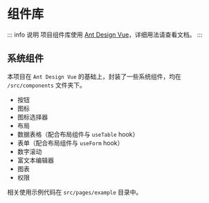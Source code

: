 # 组件库

::: info 说明
项目组件库使用 [Ant Design Vue](https://antdv.com/components/overview-cn)，详细用法请查看文档。
:::

## 系统组件

本项目在 `Ant Design Vue` 的基础上，封装了一些系统组件，均在 `/src/components` 文件夹下。

- 按钮
- 图标
- 图标选择器
- 布局
- 数据表格（配合布局组件与 `useTable` hook）
- 表单（配合布局组件与 `useForm` hook）
- 数字滚动
- 富文本编辑器
- 图表
- 权限

相关使用示例代码在 `src/pages/example` 目录中。
